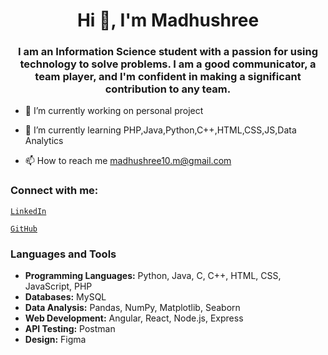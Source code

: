 <link
  rel="stylesheet"
  href="https://cdn.jsdelivr.net/gh/dheereshagrwal/colored-icons@1.6.4/ci.min.css"
/>
<h1 align="center">Hi 👋, I'm Madhushree</h1>
<h3 align="center">I am an Information Science student with a passion for using technology to solve problems. I am a good communicator, a team player, and I'm confident in making a significant contribution to any team.</h3>

- 🔭 I’m currently working on personal project

- 🌱 I’m currently learning PHP,Java,Python,C++,HTML,CSS,JS,Data Analytics

- 📫 How to reach me madhushree10.m@gmail.com



<h3 align="left">Connect with me:</h3>
<span align="left">
  <a href="https://linkedin.com/in/mmadhushree" target="_blank">
    
    LinkedIn
  </a>
  <a href="https://github.com/MMadhushree" target="_blank">
   
    GitHub
  </a>
</span>


### Languages and Tools

- **Programming Languages:** Python, Java, C, C++, HTML, CSS, JavaScript, PHP
- **Databases:** MySQL
- **Data Analysis:** Pandas, NumPy, Matplotlib, Seaborn
- **Web Development:** Angular, React, Node.js, Express
- **API Testing:** Postman
- **Design:** Figma


